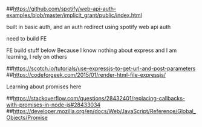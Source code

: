 ##https://github.com/spotify/web-api-auth-examples/blob/master/implicit_grant/public/index.html

built in basic auth, and an auth redirect using spotify web api auth

need to build FE


FE build stuff below
Because I know nothing about express and I am learning, I rely on others

##https://scotch.io/tutorials/use-expressjs-to-get-url-and-post-parameters
##https://codeforgeek.com/2015/01/render-html-file-expressjs/

Learning about promises here 

##https://stackoverflow.com/questions/28432401/replacing-callbacks-with-promises-in-node-js#28433034
##https://developer.mozilla.org/en/docs/Web/JavaScript/Reference/Global_Objects/Promise